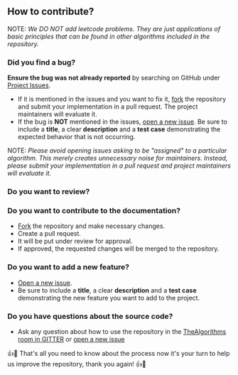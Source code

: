 ## How to contribute?

NOTE: *We DO NOT add leetcode problems. They are just applications of basic principles that can be found in other algorithms included in the repository.*

### Did you find a bug?

**Ensure the bug was not already reported** by searching on GitHub under [Project Issues](https://github.com/TheAlgorithms/Java/issues).
  - If it is mentioned in the issues and you want to fix it, [fork](https://github.com/TheAlgorithms/Java/fork) the repository and submit your implementation in a pull request. The project maintainers will evaluate it.
  - If the bug is **NOT** mentioned in the issues, [open a new issue](https://github.com/TheAlgorithms/Java/issues/new). Be sure to include a **title**, a clear **description** and a **test case** demonstrating the expected behavior that is not occurring.

NOTE: *Please avoid opening issues asking to be "assigned" to a particular algorithm. This merely creates unnecessary noise for maintainers. Instead, please submit your implementation in a pull request and project maintainers will evaluate it.*

### Do you want to review?


### Do you want to contribute to the documentation?
   - [Fork](https://github.com/TheAlgorithms/Java/fork) the repository and make necessary changes.
   - Create a pull request.
   - It will be put under review for approval.
   - If approved, the requested changes will be merged to the repository.

### Do you want to add a new feature?

- [Open a new issue](https://github.com/TheAlgorithms/Java/issues/new).
- Be sure to include a **title**, a clear **description** and a **test case** demonstrating the new feature you want to add to the project.


### Do you have questions about the source code?

- Ask any question about how to use the repository in the [TheAlgorithms room in GITTER](https://gitter.im/TheAlgorithms/community?source=orgpage#) or [open a new issue](https://github.com/TheAlgorithms/Java/issues/new)

:+1::tada: That's all you need to know about the process now it's your turn to help us improve the repository, thank you again! :+1::tada: